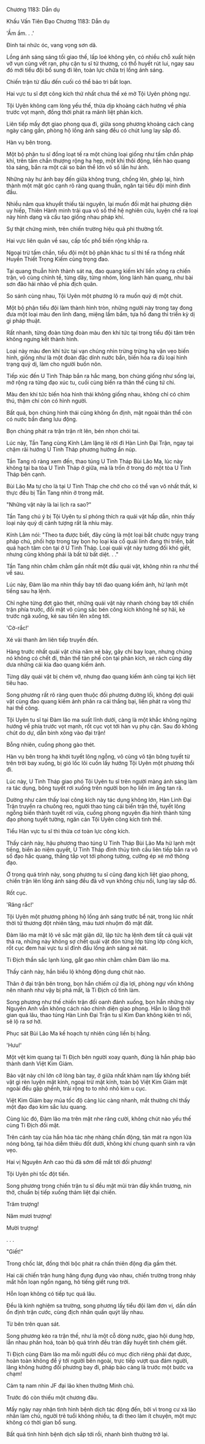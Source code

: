 




Chương 1183: Dẫn dụ


Khấu Vấn Tiên Đạo Chương 1183: Dẫn dụ

'Ầm ầm. . .'

Đinh tai nhức óc, vang vọng sơn dã.

Lồng ánh sáng sáng tối giao thế, lấp loé không yên, có nhiều chỗ xuất hiện vỡ vụn cùng vết rạn, phụ cận tu sĩ tử thương, có thổ huyết rút lui, ngay sau đó mới tiểu đội bổ sung đi lên, toàn lực chữa trị lồng ánh sáng.

Chiến trận từ đầu đến cuối có thể bảo trì bất loạn.

Hai vực tu sĩ đợt công kích thứ nhất chưa thể xé mở Tội Uyên phòng ngự.

Tội Uyên không cam lòng yếu thế, thừa dịp khoảng cách hướng về phía trước vọt mạnh, đồng thời phát ra mãnh liệt phản kích.

Liên tiếp mấy đợt giao phong qua đi, giữa song phương khoảng cách càng ngày càng gần, phòng hộ lồng ánh sáng đều có chút lung lay sắp đổ.

Hàn vụ bên trong.

Một bộ phận tu sĩ đồng loạt tế ra một chủng loại giống như tấm chắn pháp khí, trên tấm chắn thượng rộng hạ hẹp, một khi thôi động, liền hào quang tỏa sáng, bắn ra một cái so bản thể lớn vô số lần hư ảnh.

Những này hư ảnh bay đến giữa không trung, chồng lên, ghép lại, hình thành một mặt góc cạnh rõ ràng quang thuẫn, ngăn tại tiểu đội mình đỉnh đầu.

Nhiều năm qua khuyết thiếu tài nguyên, lại muốn đối mặt hai phương diện uy hiếp, Thiên Hành minh trải qua vô số thế hệ nghiên cứu, luyện chế ra loại này hình dạng và cấu tạo giống nhau pháp khí.

Sự thật chứng minh, trên chiến trường hiệu quả phi thường tốt.

Hai vực liên quân về sau, cấp tốc phổ biến rộng khắp ra.

Ngoại trừ tấm chắn, tiểu đội một bộ phận khác tu sĩ thì tế ra thống nhất Huyền Thiết Trọng Kiếm cùng trọng đao.

Tại quang thuẫn hình thành sát na, đao quang kiếm khí liền xông ra chiến trận, vô cùng chỉnh tề, từng dãy, từng nhóm, lóng lánh hàn quang, như bài sơn đảo hải nhào về phía địch quân.

So sánh cùng nhau, Tội Uyên một phương lộ ra muốn quỷ dị một chút.

Một bộ phận tiểu đội làm thành hình tròn, những người này trong tay đong đưa một loại màu đen linh đang, miệng lẩm bẩm, tựa hồ đang thi triển kỳ dị gì pháp thuật.

Rất nhanh, từng đoàn từng đoàn màu đen khí tức tại trong tiểu đội tâm trên không ngưng kết thành hình.

Loại này màu đen khí tức tại vạn chúng nhìn trừng trừng hạ vặn vẹo biến hình, giống như là một đoàn đặc dính nước bẩn, biến hóa ra đủ loại hình trạng quỷ dị, làm cho người buồn nôn.

Tiếp xúc đến U Tinh Tháp bắn ra hắc mang, bọn chúng giống như sống lại, mở rộng ra từng đạo xúc tu, cuối cùng biến ra thân thể cùng tứ chi.

Màu đen khí tức biến hóa hình thái không giống nhau, không chỉ có chim thú, thậm chí còn có hình người.

Bất quá, bọn chúng hình thái cũng không ổn định, mặt ngoài thân thể còn có nước bẩn đang lưu động.

Bọn chúng phát ra trận trận rít lên, bén nhọn chói tai.

Lúc này, Tần Tang cùng Kính Lâm lặng lẽ rời đi Hàn Linh Đại Trận, ngay tại chậm rãi hướng U Tinh Tháp phương hướng ẩn núp.

Tần Tang rõ ràng xem đến, thao túng U Tinh Tháp Bùi Lão Ma, lúc này không tại ba tòa U Tinh Tháp ở giữa, mà là trốn ở trong đó một tòa U Tinh Tháp bên cạnh.

Bùi Lão Ma tự cho là tại U Tinh Tháp che chở cho có thể vạn vô nhất thất, kì thực đều bị Tần Tang nhìn ở trong mắt.

"Những vật này là lai lịch ra sao?"

Tần Tang chú ý bị Tội Uyên tu sĩ phóng thích ra quái vật hấp dẫn, nhìn thấy loại này quỷ dị cảnh tượng rất là nhíu mày.

Kính Lâm nói: "Theo ta được biết, đây cũng là một loại bắt chước ngụy trang pháp chú, phối hợp trong tay bọn họ loại kia cổ quái linh đang thi triển, bất quá hạch tâm còn tại ở U Tinh Tháp. Loại quái vật này tương đối khó giết, nhưng cũng không phải là bất tử bất diệt. . ."

Tần Tang nhìn chằm chằm gần nhất một đầu quái vật, không nhìn ra như thế về sau.

Lúc này, Đàm lão ma nhìn thấy bay tới đao quang kiếm ảnh, hừ lạnh một tiếng sau hạ lệnh.

Chỉ nghe từng đợt gào thét, những quái vật này nhanh chóng bay tới chiến trận phía trước, đối mặt vô cùng sắc bén công kích không hề sợ hãi, kẻ trước ngã xuống, kẻ sau tiến lên xông tới.

'Cờ-rắc!'

Xé vải thanh âm liên tiếp truyền đến.

Hàng trước nhất quái vật chia năm xẻ bảy, gãy chi bay loạn, nhưng chúng nó không có chết đi, thân thể tàn phế còn tại phản kích, xé rách cùng dây dưa những cái kia đao quang kiếm ảnh.

Từng dãy quái vật bị chém vỡ, nhưng đao quang kiếm ảnh cũng tại kịch liệt tiêu hao.

Song phương rất rõ ràng quen thuộc đối phương đường lối, không đợi quái vật cùng đao quang kiếm ảnh phân ra cái thắng bại, liền phát ra vòng thứ hai thế công.

Tội Uyên tu sĩ tại Đàm lão ma suất lĩnh dưới, càng là một khắc không ngừng hướng về phía trước vọt mạnh, rốt cục vọt tới hàn vụ phụ cận. Sau đó không chút do dự, dẫn binh xông vào đại trận!

Bỗng nhiên, cuồng phong gào thét.

Hàn vụ bên trong hạ khởi tuyết lông ngỗng, vô cùng vô tận bông tuyết từ trên trời bay xuống, bị gió lốc lôi cuốn lấy hướng Tội Uyên một phương thổi đi.

Lúc này, U Tinh Tháp giao phó Tội Uyên tu sĩ trên người màng ánh sáng làm ra tác dụng, bông tuyết rơi xuống trên người bọn họ liền im ắng tan rã.

Dường như cảm thấy loại công kích này tác dụng không lớn, Hàn Linh Đại Trận truyền ra chuông reo, người thao túng cải biến trận thế, tuyết lông ngỗng biến thành tuyết rơi vừa, cuồng phong nguyên địa hình thành từng đạo phong tuyết tường, ngăn cản Tội Uyên công kích tình thế.

Tiểu Hàn vực tu sĩ thì thừa cơ toàn lực công kích.

Thấy cảnh này, hậu phương thao túng U Tinh Tháp Bùi Lão Ma hừ lạnh một tiếng, biến ảo niệm quyết, U Tinh Tháp đỉnh thủy tinh cầu liên tiếp bắn ra vô số đạo hắc quang, thẳng tắp vọt tới phong tường, cưỡng ép xé mở thông đạo.

Ở trong quá trình này, song phương tu sĩ cũng đang kịch liệt giao phong, chiến trận lên lồng ánh sáng đều đã vỡ vụn không chịu nổi, lung lay sắp đổ.

Rốt cục.

'Răng rắc!'

Tội Uyên một phương phòng hộ lồng ánh sáng trước bể nát, trong lúc nhất thời tử thương đột nhiên tăng, máu tươi nhuộm đỏ mặt đất.

Đàm lão ma mặt lộ vẻ sắc mặt giận dữ, lập tức hạ lệnh đem tất cả quái vật thả ra, những này không sợ chết quái vật đón từng lớp từng lớp công kích, rốt cục đem hai vực tu sĩ đỉnh đầu lồng ánh sáng xé nát.

Ti Địch thần sắc lạnh lùng, gắt gao nhìn chằm chằm Đàm lão ma.

Thấy cảnh này, hắn biểu lộ không động dung chút nào.

Thân ở đại trận bên trong, bọn hắn chiếm cứ địa lợi, phòng ngự vốn không nên nhanh như vậy bị phá mất, là Ti Địch cố tình làm.

Song phương như thế chiến trận đối oanh đánh xuống, bọn hắn những này Nguyên Anh vẫn không cách nào chính diện giao phong. Hắn lo lắng thời gian quá lâu, thao túng Hàn Linh Đại Trận tu sĩ Kim Đan không kiên trì nổi, sẽ lộ ra sơ hở.

Phục sát Bùi Lão Ma kế hoạch tự nhiên cũng liền bị hẫng.

'Hưu!'

Một vệt kim quang tại Ti Địch bên người xoay quanh, đúng là hắn pháp bảo thành danh Việt Kim Giám.

Bảo vật này chỉ lớn cỡ lòng bàn tay, ở giữa nhất khảm nạm lấy không biết vật gì rèn luyện mặt kính, ngoại trừ mặt kính, toàn bộ Việt Kim Giám mặt ngoài đều gập ghềnh, trải rộng to to nhỏ nhỏ kim u cục.

Việt Kim Giám bay múa tốc độ càng lúc càng nhanh, mắt thường chỉ thấy một đạo đạo kim sắc lưu quang.

Cùng lúc đó, Đàm lão ma trên mặt nhe răng cười, không chút nào yếu thế cùng Ti Địch đối mặt.

Trên cánh tay của hắn hỏa tác nhẹ nhàng chấn động, tản mát ra ngọn lửa nóng bỏng, tại hỏa diễm thiêu đốt dưới, không khí chung quanh sinh ra vặn vẹo.

Hai vị Nguyên Anh cao thủ đã sớm để mắt tới đối phương!

Tội Uyên phi tốc đột tiến.

Song phương trong chiến trận tu sĩ đều mặt mũi tràn đầy khẩn trương, nín thở, chuẩn bị tiếp xuống thảm liệt đại chiến.

Trăm trượng!

Năm mươi trượng!

Mười trượng!

. . .

"Giết!"

Trong chốc lát, đồng thời bộc phát ra chấn thiên động địa gầm thét.

Hai cái chiến trận hung hăng đụng đụng vào nhau, chiến trường trong nháy mắt hỗn loạn ngổn ngang, hô tiếng giết rung trời.

Hỗn loạn không có tiếp tục quá lâu.

Đều là kinh nghiệm sa trường, song phương lấy tiểu đội làm đơn vị, dần dần ổn định trận cước, cùng địch nhân quấn quýt lấy nhau.

Từ bên trên quan sát.

Song phương kéo ra trận thế, như là một cỗ dòng nước, giao hội dung hợp, lẫn nhau phân hoá, toàn bộ quá trình đều tràn đầy huyết tinh chém giết.

Ti Địch cùng Đàm lão ma mỗi người đều có mục đích riêng phải đạt được, hoàn toàn không để ý tới người bên ngoài, trực tiếp vượt qua đám người, lăng không hướng đối phương bay đi, pháp bảo càng là trước một bước va chạm!

Cảm tạ nam nhìn JF đại lão khen thưởng Minh chủ.

Trước đó còn thiếu một chương đâu.

Mấy ngày nay nhận tình hình bệnh dịch tác động đến, bởi vì trong cư xá lão nhân làm chủ, người trẻ tuổi không nhiều, ta đi theo làm ít chuyện, một mực không có thời gian bổ sung.

Bất quá tình hình bệnh dịch sắp tới rồi, nhanh bình thường trở lại.




